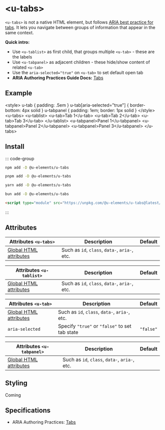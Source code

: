 <script setup>
import { data } from '../filesize.data.ts'
</script>

# &lt;u-tabs&gt; <mark data-badge="aria"></mark>
`<u-tabs>` is not a native HTML element, but follows [ARIA best practice for tabs](https://www.w3.org/WAI/ARIA/apg/patterns/tabs/). It lets you navigate between groups of information that appear in the same context.

**Quick intro:**
- Use `<u-tablist>` as first child, that groups multiple `<u-tab>` - these are the labels
- Use `<u-tabpanel>` as adjacent children - these hide/show content of related `<u-tab>`
- Use the `aria-selected="true"` on `<u-tab>` to set default open tab
- **ARIA Authoring Practices Guide Docs:** [Tabs](https://www.w3.org/WAI/ARIA/apg/patterns/tabs/)

## Example
<Sandbox>
&lt;style&gt;
  u-tab { padding: .5em }
  u-tab[aria-selected=&quot;true&quot;] { border-bottom: 4px solid }
  u-tabpanel { padding: 1em; border: 1px solid }
&lt;/style&gt;
&lt;u-tabs&gt;
  &lt;u-tablist&gt;
    &lt;u-tab&gt;Tab 1&lt;/u-tab&gt;
    &lt;u-tab&gt;Tab 2&lt;/u-tab&gt;
    &lt;u-tab&gt;Tab 3&lt;/u-tab&gt;
  &lt;/u-tablist&gt;
  &lt;u-tabpanel&gt;Panel 1&lt;/u-tabpanel&gt;
  &lt;u-tabpanel&gt;Panel 2&lt;/u-tabpanel&gt;
  &lt;u-tabpanel&gt;Panel 3&lt;/u-tabpanel&gt;
&lt;/u-tabs&gt;
</Sandbox>

## Install <mark :data-badge="data['u-tabs']"></mark>

::: code-group

```bash [NPM]
npm add -D @u-elements/u-tabs
```

```bash [PNPM]
pnpm add -D @u-elements/u-tabs
```

```bash [Yarn]
yarn add -D @u-elements/u-tabs
```

```bash [Bun]
bun add -D @u-elements/u-tabs
```

```html [CDN]
<script type="module" src="https://unpkg.com/@u-elements/u-tabs@latest/dist/u-tabs.js"></script>
```
:::

## Attributes

| Attributes `<u-tabs>` | Description |  Default |
| - | - | - |
| [Global HTML attributes](https://developer.mozilla.org/en-US/docs/Web/HTML/Global_attributes) | Such as `id`, `class`, `data-`, `aria-`, etc. ||

| Attributes `<u-tablist>` | Description |  Default |
| - | - | - |
| [Global HTML attributes](https://developer.mozilla.org/en-US/docs/Web/HTML/Global_attributes) | Such as `id`, `class`, `data-`, `aria-`, etc. ||

| Attributes `<u-tab>` | Description |  Default |
| - | - | - |
| [Global HTML attributes](https://developer.mozilla.org/en-US/docs/Web/HTML/Global_attributes) | Such as `id`, `class`, `data-`, `aria-`, etc. ||
| `aria-selected` | Specify `"true"` or `"false"` to set tab state | `"false"` |

| Attributes `<u-tabpanel>` | Description |  Default |
| - | - | - |
| [Global HTML attributes](https://developer.mozilla.org/en-US/docs/Web/HTML/Global_attributes) | Such as `id`, `class`, `data-`, `aria-`, etc. ||


## Styling

Coming

## Specifications

- ARIA Authoring Practices: [Tabs](https://www.w3.org/WAI/ARIA/apg/patterns/tabs/)